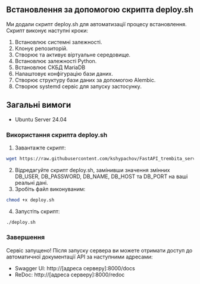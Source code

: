 ## Встановлення за допомогою скрипта deploy.sh
Ми додали скрипт deploy.sh для автоматизації процесу встановлення. Скрипт виконує наступні кроки:

1. Встановлює системні залежності.
2. Клонує репозиторій.
3. Створює та активує віртуальне середовище.
4. Встановлює залежності Python.
5. Встановлює СКБД MariaDB
5. Налаштовує конфігурацію бази даних.
6. Створює структуру бази даних за допомогою Alembic.
7. Створює systemd сервіс для запуску застосунку.

## Загальні вимоги
- Ubuntu Server 24.04

### Використання скрипта deploy.sh
1. Завантажте скрипт:
```bash
wget https://raw.githubusercontent.com/kshypachov/FastAPI_trembita_service/master/deploy.sh
```
2. Відредагуйте скрипт deploy.sh, замінивши значення змінних DB_USER, DB_PASSWORD, DB_NAME, DB_HOST та DB_PORT на ваші реальні дані.
3. Зробіть файл виконуваним:

```bash
chmod +x deploy.sh
```

4. Запустіть скрипт:
```bash
./deploy.sh
```

### Завершення
Сервіс запущено! Після запуску сервера ви можете отримати доступ до автоматичної документації API за наступними адресами:

- Swagger UI: http://[адреса серверу]:8000/docs
- ReDoc: http://[адреса серверу]:8000/redoc
